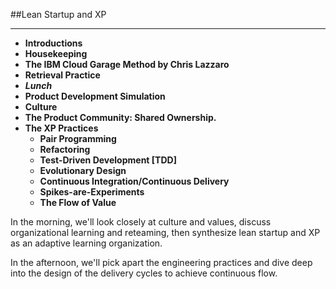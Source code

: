 <!-- .slide: data-background="resources/footer.svg" data-background-size="contain" data-background-position="bottom"  -->

##Lean Startup and XP
- - -
* **Introductions**  <!-- .element: style="color:#e0dfe4" -->
* **Housekeeping**  <!-- .element: style="color:#e0dfe4" -->
* **The IBM Cloud Garage Method by Chris Lazzaro**  <!-- .element: style="color:#e0dfe4" -->
* **Retrieval Practice** <!-- .element: style="color:#e0dfe4" -->
* _**Lunch**_ <!-- .element: style="color:#5cab3d" -->
* **Product Development Simulation**
* **Culture**  <!-- .element: style="color:#e0dfe4" -->
* **The Product Community:  Shared Ownership.**  <!-- .element: style="color:#e0dfe4" -->
* **The XP Practices**  <!-- .element: style="color:#e0dfe4" -->
  * **Pair Programming**  <!-- .element: style="color:#e0dfe4" -->
  * **Refactoring**  <!-- .element: style="color:#e0dfe4" -->
  * **Test-Driven Development [TDD]**  <!-- .element: style="color:#e0dfe4" -->
  * **Evolutionary Design**  <!-- .element: style="color:#e0dfe4" -->
  * **Continuous Integration/Continuous Delivery**  <!-- .element: style="color:#e0dfe4" -->
  * **Spikes-are-Experiments**  <!-- .element: style="color:#e0dfe4" -->
  * **The Flow of Value**  <!-- .element: style="color:#e0dfe4" -->

<aside class="notes">
  <p>
  In the morning, we'll look closely at culture and values, discuss organizational
  learning and reteaming, then synthesize lean startup and XP as an adaptive
  learning organization.
  </p>
  <p>
  In the afternoon, we'll pick apart the engineering practices and dive deep into
  the design of the delivery cycles to achieve continuous flow.
  </p>
</aside>

